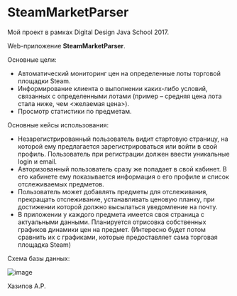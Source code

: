 # SteamMarketParser
Мой проект в рамках Digital Design Java School 2017.

Web-приложение **SteamMarketParser**. 

Основные цели:

* Автоматический мониторинг цен на определенные лоты торговой площадки Steam.
* Информирование клиента о выполнении каких-либо условий, связанных с определенными лотами (пример – средняя цена лота стала ниже, чем <желаемая цена>).
* Просмотр статистики по предметам.

Основные кейсы использования:

* Незарегистрированный пользователь видит стартовую страницу, на которой ему предлагается зарегистрироваться или войти в свой профиль. Пользователь при регистрации должен ввести уникальные login и email.
* Авторизованный пользователь сразу же попадает в свой кабинет. В его кабинете ему показывается информация о его профиле и список отслеживаемых предметов.
* Пользователь может добавлять предметы для отслеживания, прекращать отслеживание, устанавливать ценовую планку, при достижении которой должно высылаться уведомление на почту.
* В приложении у каждого предмета имеется своя страница с актуальными данными. Планируется отрисовка собственных графиков динамики цен на предмет. (Интересно будет потом сравнить их с графиками, которые предоставляет сама торговая площадка Steam)


Схема базы данных:

![image](http://i.imgsafe.org/527fd775fc.jpg)

Хазипов А.Р.
